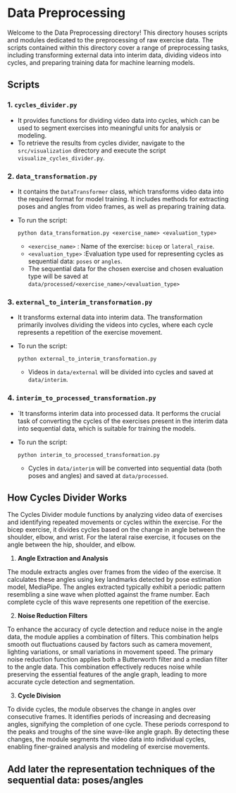 # Data Preprocessing

Welcome to the Data Preprocessing directory! This directory houses scripts and modules dedicated to the preprocessing of raw exercise data.
The scripts contained within this directory cover a range of preprocessing tasks, including transforming external data into interim data, dividing videos into cycles, and preparing training data for machine learning models.


## Scripts

### 1. `cycles_divider.py`
- It provides functions for dividing video data into cycles, which can be used to segment exercises into meaningful
  units for analysis or modeling.
- To retrieve the results from cycles divider, navigate to the `src/visualization` directory and execute the script
  `visualize_cycles_divider.py`.

### 2. `data_transformation.py`
- It contains the `DataTransformer` class, which transforms video data into the required format for model training.
  It includes methods for extracting poses and angles from video frames, as well as preparing training data.
- To run the script:
  
  ```
  python data_transformation.py <exercise_name> <evaluation_type>
  ```
  
  - `<exercise_name>` : Name of the exercise: `bicep` or `lateral_raise`.
  - `<evaluation_type>` :Evaluation type used for representing cycles as sequential data: `poses` or `angles`.
  - The sequential data for the chosen exercise and chosen evaluation type will be saved at `data/processed/<exercise_name>/<evaluation_type>`
  
### 3. `external_to_interim_transformation.py`
- It transforms external data into interim data. The transformation primarily involves
  dividing the videos into cycles, where each cycle represents a repetition of the exercise movement.
- To run the script:
  
  ```
  python external_to_interim_transformation.py
  ```
  - Videos in `data/external` will be divided into cycles and saved at `data/interim`.

### 4. `interim_to_processed_transformation.py`
- `It transforms interim data into processed data. It performs the crucial
  task of converting the cycles of the exercises present in the interim data into sequential data, which is suitable for training the models.
- To run the script:
  
  ```
  python interim_to_processed_transformation.py
  ```
  - Cycles in `data/interim` will be converted into sequential data (both poses and angles) and saved at `data/processed`.


## How Cycles Divider Works

The Cycles Divider module functions by analyzing video data of exercises and identifying repeated movements or cycles within the exercise. 
For the bicep exercise, it divides cycles based on the change in angle between the shoulder, elbow, and wrist. For the lateral raise exercise, 
it focuses on the angle between the hip, shoulder, and elbow.

1. **Angle Extraction and Analysis**

The module extracts angles over frames from the video of the exercise. It calculates these angles using key landmarks detected 
by pose estimation model, MediaPipe. The angles extracted typically exhibit a periodic pattern resembling a sine wave when 
plotted against the frame number. Each complete cycle of this wave represents one repetition of the exercise.

2. **Noise Reduction Filters**

To enhance the accuracy of cycle detection and reduce noise in the angle data, the module applies a combination of filters. 
This combination helps smooth out fluctuations caused by factors such as camera movement, lighting variations, or small variations in movement speed.
The primary noise reduction function applies both a Butterworth filter and a median filter to the angle data. This combination effectively reduces 
noise while preserving the essential features of the angle graph, leading to more accurate cycle detection and segmentation.

3. **Cycle Division**

To divide cycles, the module observes the change in angles over consecutive frames. It identifies periods of increasing and decreasing angles, 
signifying the completion of one cycle. These periods correspond to the peaks and troughs of the sine wave-like angle graph. By detecting these 
changes, the module segments the video data into individual cycles, enabling finer-grained analysis and modeling of exercise movements.


## Add later the representation techniques of the sequential data: poses/angles
